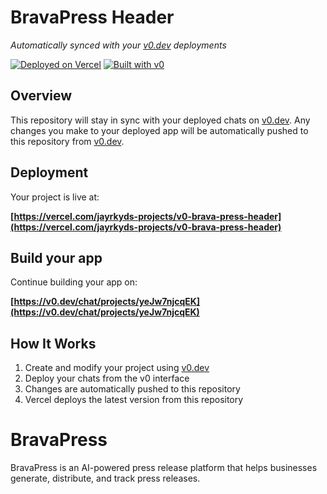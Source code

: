 # BravaPress Header

*Automatically synced with your [v0.dev](https://v0.dev) deployments*

[![Deployed on Vercel](https://img.shields.io/badge/Deployed%20on-Vercel-black?style=for-the-badge&logo=vercel)](https://vercel.com/jayrkyds-projects/v0-brava-press-header)
[![Built with v0](https://img.shields.io/badge/Built%20with-v0.dev-black?style=for-the-badge)](https://v0.dev/chat/projects/yeJw7njcqEK)

## Overview

This repository will stay in sync with your deployed chats on [v0.dev](https://v0.dev).
Any changes you make to your deployed app will be automatically pushed to this repository from [v0.dev](https://v0.dev).

## Deployment

Your project is live at:

**[https://vercel.com/jayrkyds-projects/v0-brava-press-header](https://vercel.com/jayrkyds-projects/v0-brava-press-header)**

## Build your app

Continue building your app on:

**[https://v0.dev/chat/projects/yeJw7njcqEK](https://v0.dev/chat/projects/yeJw7njcqEK)**

## How It Works

1. Create and modify your project using [v0.dev](https://v0.dev)
2. Deploy your chats from the v0 interface
3. Changes are automatically pushed to this repository
4. Vercel deploys the latest version from this repository

# BravaPress

BravaPress is an AI-powered press release platform that helps businesses generate, distribute, and track press releases.

<!-- Deployment update: Environment variables configured -->